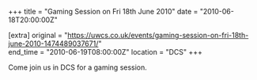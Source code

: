 +++
title = "Gaming Session on Fri 18th June 2010"
date = "2010-06-18T20:00:00Z"

[extra]
original = "https://uwcs.co.uk/events/gaming-session-on-fri-18th-june-2010-1474489037671/"    
end_time = "2010-06-19T08:00:00Z"
location = "DCS"
+++

Come join us in DCS for a gaming session.


